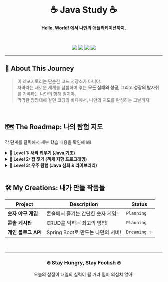 <div align="center">

<h1>☕ Java Study ☕</h1>

<strong>Hello, World! 에서 나만의 애플리케이션까지,</strong>

<br>

<p>
  <img src="https://img.shields.io/badge/Java-17-E34F26?style=for-the-badge&logo=java&logoColor=white" />
  <img src="https://img.shields.io/badge/Spring Boot-3.2.0-6DB33F?style=for-the-badge&logo=spring&logoColor=white" />
  <img src="https://img.shields.io/badge/IDE-IntelliJ IDEA-000000?style=for-the-badge&logo=intellij-idea&logoColor=white" />
  <img src="https://img.shields.io/badge/Build-Gradle-02303A?style=for-the-badge&logo=gradle&logoColor=white" />
</p>

</div>

---

## 🚀 About This Journey

> 이 레포지토리는 단순한 코드 저장소가 아니야. <br>
> 자바라는 새로운 세계를 탐험하며 겪는 <strong>모든 실패와 성공, 그리고 성장의 발자취</strong>를 기록하는 나만의 항해 일지야. <br>
> 막막한 망망대해 같던 코딩의 바다에서, 나만의 지도를 완성하는 그날까지!

<br>

## 🗺️ The Roadmap: 나의 탐험 지도

각 단계를 클릭해서 세부 학습 내용을 확인해 봐!

<details>
<summary><strong>🌱 Level 1: 새싹 키우기 (Java 기초)</strong></summary>

<table>
  <thead>
    <tr>
      <th>Topic</th>
      <th align="center">Status</th>
      <th>Note</th>
    </tr>
  </thead>
  <tbody>
    <tr>
      <td>변수와 자료형</td>
      <td align="center">✅</td>
      <td>데이터의 첫걸음!</td>
    </tr>
    <tr>
      <td>연산자</td>
      <td align="center">⬜️</td>
      <td>계산은 컴퓨터에게 맡기자</td>
    </tr>
    <tr>
      <td>조건문 (if, switch)</td>
      <td align="center">⬜️</td>
      <td>너의 선택은?</td>
    </tr>
    <tr>
      <td>반복문 (for, while)</td>
      <td align="center">⬜️</td>
      <td>기계처럼 일해라, 노가다 탈출!</td>
    </tr>
     <tr>
      <td>배열</td>
      <td align="center">⬜️</td>
      <td>데이터들을 한 줄로 세워보자</td>
    </tr>
    <tr>
      <td>메소드</td>
      <td align="center">⬜️</td>
      <td>코드 재사용의 마법</td>
    </tr>
  </tbody>
</table>
</details>

<details>
<summary><strong>🧱 Level 2: 집 짓기 (객체 지향 프로그래밍)</strong></summary>

<table>
  <thead>
    <tr>
      <th>Topic</th>
      <th align="center">Status</th>
      <th>Note</th>
    </tr>
  </thead>
  <tbody>
    <tr>
      <td>클래스와 객체</td>
      <td align="center">⬜️</td>
      <td>현실 세계를 코드로! (feat. 붕어빵틀)</td>
    </tr>
    <tr>
      <td>상속과 다형성</td>
      <td align="center">⬜️</td>
      <td>내 코드는 카멜레온</td>
    </tr>
    <tr>
      <td>캡슐화와 접근 제어자</td>
      <td align="center">⬜️</td>
      <td>소중한 건 숨겨두자</td>
    </tr>
    <tr>
      <td>추상 클래스와 인터페이스</td>
      <td align="center">⬜️</td>
      <td>설계도를 먼저 그리자!</td>
    </tr>
  </tbody>
</table>
</details>

<details>
<summary><strong>🌌 Level 3: 우주 탐험 (Java 심화 & 라이브러리)</strong></summary>

<table>
  <thead>
    <tr>
      <th>Topic</th>
      <th align="center">Status</th>
      <th>Note</th>
    </tr>
  </thead>
  <tbody>
    <tr>
      <td>예외 처리</td>
      <td align="center">⬜️</td>
      <td>버그 폭탄 처리반</td>
    </tr>
    <tr>
      <td>컬렉션 프레임워크</td>
      <td align="center">⬜️</td>
      <td>데이터 정리의 신</td>
    </tr>
    <tr>
      <td>제네릭, 람다, 스트림</td>
      <td align="center">⬜️</td>
      <td>코드를 예술로 승화시키기</td>
    </tr>
    <tr>
      <td>스레드와 동시성 처리</td>
      <td align="center">⬜️</td>
      <td>진정한 멀티태스커의 길</td>
    </tr>
    <tr>
      <td>JDBC</td>
      <td align="center">⬜️</td>
      <td>데이터베이스와 악수하기</td>
    </tr>
    <tr>
      <td>Spring Boot 기초</td>
      <td align="center">⬜️</td>
      <td>나만의 웹 서버를 향하여!</td>
    </tr>
  </tbody>
</table>
</details>

<br>

## 🛠️ My Creations: 내가 만들 작품들

<table>
  <thead>
    <tr>
      <th>Project</th>
      <th>Description</th>
      <th>Status</th>
    </tr>
  </thead>
  <tbody>
    <tr>
      <td><strong>숫자 야구 게임</strong></td>
      <td>콘솔에서 즐기는 간단한 숫자 게임!</td>
      <td><code>Planning</code></td>
    </tr>
    <tr>
      <td><strong>콘솔 게시판</strong></td>
      <td>CRUD를 익히는 최고의 방법!</td>
      <td><code>Planning</code></td>
    </tr>
    <tr>
      <td><strong>개인 블로그 API</strong></td>
      <td>Spring Boot로 만드는 나만의 서버!</td>
      <td><code>Dreaming ✨</code></td>
    </tr>
  </tbody>
</table>
<br>

---

<div align="center">
  <h3>🔥 Stay Hungry, Stay Foolish 🔥</h3>
  <p>오늘의 삽질이 내일의 실력이 될 거라 믿어 의심치 않아!</p>
</div>